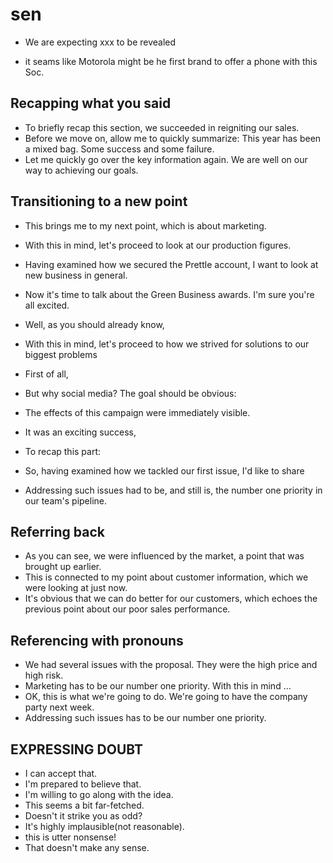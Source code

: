 # sen

* We are expecting xxx to be revealed

* it seams like Motorola might be he first brand to offer a phone with this Soc.

## Recapping what you said

* To briefly recap this section, we succeeded in reigniting our sales.
* Before we move on, allow me to quickly summarize: This year has been a mixed bag. Some success and some failure.
* Let me quickly go over the key information again. We are well on our way to achieving our goals.

## Transitioning to a new point

* This brings me to my next point, which is about marketing.
* With this in mind, let's proceed to look at our production figures.
* Having examined how we secured the Prettle account, I want to look at new business in general.
* Now it's time to talk about the Green Business awards. I'm sure you're all excited.

* Well, as you should already know,
* With this in mind, let's proceed to how we strived for solutions to our biggest problems
* First of all,
* But why social media? The goal should be obvious:
* The effects of this campaign were immediately visible.
* It was an exciting success,
* To recap this part:
* So, having examined how we tackled our first issue, I'd like to share

* Addressing such issues had to be, and still is, the number one priority in our team's pipeline.

## Referring back

* As you can see, we were influenced by the market, a point that was brought up earlier.
* This is connected to my point about customer information, which we were looking at just now.
* It's obvious that we can do better for our customers, which echoes the previous point about our poor sales performance.

## Referencing with pronouns

* We had several issues with the proposal. They were the high price and high risk.
* Marketing has to be our number one priority. With this in mind …
* OK, this is what we're going to do. We're going to have the company party next week.
* Addressing such issues has to be our number one priority.

## EXPRESSING DOUBT

* I can accept that.
* I'm prepared to believe that.
* I'm willing to go along with the idea.
* This seems a bit far-fetched.
* Doesn't it strike you as odd?
* It's highly implausible(not reasonable).
* this is utter nonsense!
* That doesn't make any sense.
